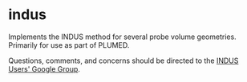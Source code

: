 # indus
Implements the INDUS method for several probe volume geometries. Primarily for use as part of PLUMED.

Questions, comments, and concerns should be directed to the [INDUS Users' Google Group](https://groups.google.com/g/indus-users).
